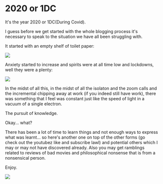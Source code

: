 # 2020 or 1DC

It's the year 2020 or 1DC(During Covid). 

I guess before we get started with the whole blogging process it's necessary to speak to the situation we have all been struggling with. 

It started with an empty shelf of toilet paper:

<img src="https://5mpublishing.sirv.com/pig/articles/covid-19/panic-buying-coronavirus-2020.jpeg?profile=article-full">

Anxiety started to increase and spirits were at all time low and lockdowns, well they were a plenty:


<img src="https://static01.nyt.com/newsgraphics/2020/03/18/empty-spaces/assets/images/emptyspaces-04-2000.jpg">


In the midst of all this, in the midst of all the isolaton and the zoom calls and the incremental chipping away at work (if you indeed still have work), there was something that I feel was constant just like the speed of light in a vacuum of a single electron.

The pursuit of knowledge.

Okay... what?

There has been a lot of time to learn things and not enough ways to express what was learnt... so here's another one on top of the other forms (go check out the youtubez like and subscribe lawl) and potential others which I may or may not have discovered already. Also you may get ramblings related to reviews of bad movies and philosophical nonsense that is from a nonsensical person.

Enjoy.

<img src="https://media.giphy.com/media/xThtasJsAEy0MdDT2g/giphy.gif"/>


